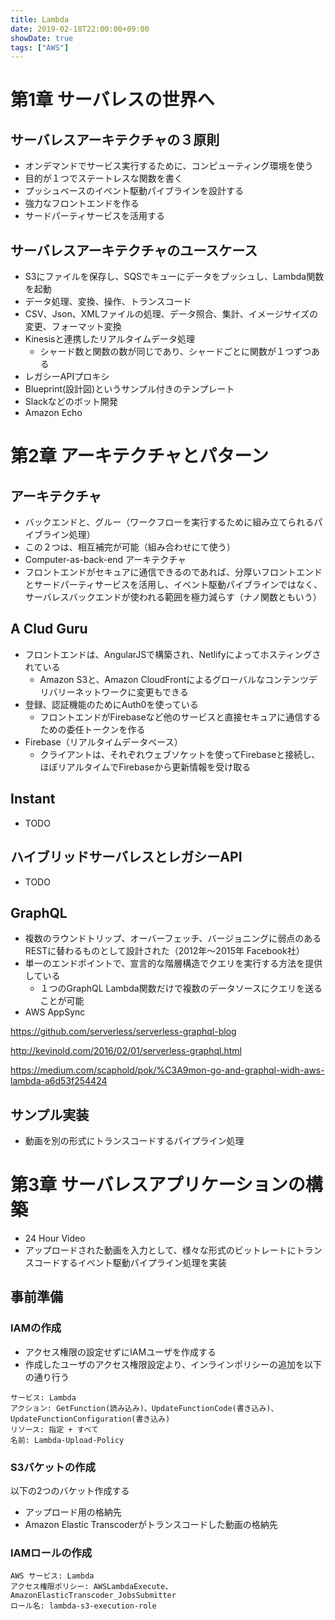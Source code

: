 ```yaml
---
title: Lambda
date: 2019-02-18T22:00:00+09:00
showDate: true
tags: ["AWS"]
---
```


# 第1章 サーバレスの世界へ
## サーバレスアーキテクチャの３原則
- オンデマンドでサービス実行するために、コンピューティング環境を使う
- 目的が１つでステートレスな関数を書く
- プッシュベースのイベント駆動パイブラインを設計する
- 強力なフロントエンドを作る
- サードパーティサービスを活用する

## サーバレスアーキテクチャのユースケース
- S3にファイルを保存し、SQSでキューにデータをプッシュし、Lambda関数を起動
- データ処理、変換、操作、トランスコード
- CSV、Json、XMLファイルの処理、データ照合、集計、イメージサイズの変更、フォーマット変換
- Kinesisと連携したリアルタイムデータ処理
  - シャード数と関数の数が同じであり、シャードごとに関数が１つずつある
- レガシーAPIプロキシ
- Blueprint(設計図)というサンプル付きのテンプレート
- Slackなどのボット開発
- Amazon Echo

# 第2章 アーキテクチャとパターン
## アーキテクチャ
- バックエンドと、グルー（ワークフローを実行するために組み立てられるパイブライン処理）
- この２つは、相互補完が可能（組み合わせにて使う）
- Computer-as-back-end アーキテクチャ
- フロントエンドがセキュアに通信できるのであれば、分厚いフロントエンドとサードパーティサービスを活用し、イベント駆動パイブラインではなく、サーバレスバックエンドが使われる範囲を極力減らす（ナノ関数ともいう）

## A Clud Guru
- フロントエンドは、AngularJSで構築され、Netlifyによってホスティングされている
  - Amazon S3と、Amazon CloudFrontによるグローバルなコンテンツデリバリーネットワークに変更もできる
- 登録、認証機能のためにAuth0を使っている
  - フロントエンドがFirebaseなど他のサービスと直接セキュアに通信するための委任トークンを作る
- Firebase（リアルタイムデータベース）
  - クライアントは、それぞれウェブソケットを使ってFirebaseと接続し、ほぼリアルタイムでFirebaseから更新情報を受け取る

## Instant
- TODO

## ハイブリッドサーバレスとレガシーAPI
- TODO

## GraphQL
- 複数のラウンドトリップ、オーバーフェッチ、バージョニングに弱点のあるRESTに替わるものとして設計された（2012年〜2015年 Facebook社）
- 単一のエンドポイントで、宣言的な階層構造でクエリを実行する方法を提供している
  - １つのGraphQL Lambda関数だけで複数のデータソースにクエリを送ることが可能
- AWS AppSync

https://github.com/serverless/serverless-graphql-blog

http://kevinold.com/2016/02/01/serverless-graphql.html

https://medium.com/scaphold/pok/%C3A9mon-go-and-graphql-widh-aws-lambda-a6d53f254424

## サンプル実装
- 動画を別の形式にトランスコードするパイプライン処理

# 第3章 サーバレスアプリケーションの構築
- 24 Hour Video
- アップロードされた動画を入力として、様々な形式のビットレートにトランスコードするイベント駆動パイプライン処理を実装

## 事前準備
### IAMの作成
- アクセス権限の設定せずにIAMユーザを作成する
- 作成したユーザのアクセス権限設定より、インラインポリシーの追加を以下の通り行う

```
サービス: Lambda
アクション: GetFunction(読み込み)、UpdateFunctionCode(書き込み)、UpdateFunctionConfiguration(書き込み)
リソース: 指定 + すべて
名前: Lambda-Upload-Policy
```

### S3バケットの作成
以下の2つのバケット作成する
- アップロード用の格納先
- Amazon Elastic Transcoderがトランスコードした動画の格納先

### IAMロールの作成
```
AWS サービス: Lambda
アクセス権限ポリシー: AWSLambdaExecute、AmazonElasticTranscoder_JobsSubmitter
ロール名: lambda-s3-execution-role
```
